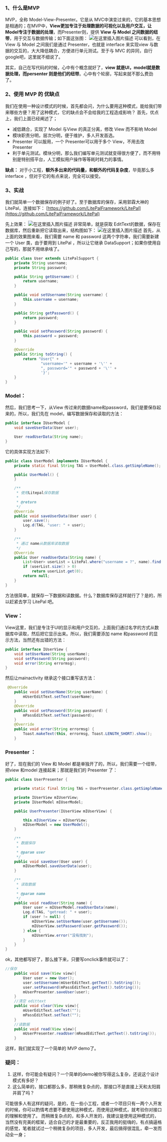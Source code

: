 
### 1、什么是MVP
MVP，全称 Model-View-Presenter。它是从 MVC中演变过来的，它的基本思想是相通的；在MVP中，**View更加专注于处理数据的可视化以及用户交互，让Model专注于数据的处理**，而Presenter则，提供 **View 与 Model 之间数据的纽带**，用于交互与数据传输；如下面这张图：
![在这里插入图片描述](https://img-blog.csdn.net/20170409164517040)
可以看到，在View 与 Model 之间我们是通过 Presenter，也就是 interface 来实现view 与数据的交互的，大大降低耦合，方便进行单元测试。至于与 MVC 的异同，自行google吧，这里就不细说了。

其实，自己在写代码的时候，心中有个概念就好了，**view 就是UI，model就是数据处理，而persenter 则是他们的纽带**。心中有个轮廓，写起来就不那么费劲了。
### 2、使用 MVP 的 优缺点
我们在使用一种设计模式的时候，首先都会问，为什么要用这种模式，能给我们带来哪些方便？用了这种模式，它的缺点会不会给我的工程造成影响？
首先，优点上，我们上面已经阐述了；

- 减低耦合，实现了 Model 与View 的真正分离，修改 View 而不影响 Model
- 模块职责分明，层次分明，便于维护，多人开发首选。
- Presenter 可以服用，一个 Presenter可以用于多个 View，不用去改 Presenter
- 利于单元测试。模块分明，那么我们编写单元测试就变得很方便了，而不用特别是特别搭平台，人工模拟用户操作等等耗时耗力的事情。

**缺点：**
对于小工程，**额外多出来的代码量，和额外的代码复杂度**，毕竟那么多 interface ，但对于它的有点来说，完全可以接受。

### 3、实战
我们就简单一个数据保存的例子好了。至于数据库的保存，采用郭霖大神的 LitePal，连接如下：
[https://github.com/LitePalFramework/LitePal](https://github.com/LitePalFramework/LitePal)

先上效果：
![在这里插入图片描述](https://img-blog.csdn.net/20170409165058906)
非常简单，就是获取 EditText的数据，保存在数据库，然后重新把它读取出来，结构图如下：
![在这里插入图片描述](https://img-blog.csdn.net/20170409165221409)
首先，从上面的效果图来看，我们需要 name 和 password 这两个字符串，我们需要新建一个 User 类，由于要用到 LitePal ，所以让它继承 DataSupport；如果你使用自己写的，那就不用继承啥了。
```java
public class User extends LitePalSupport {
    private String username;
    private String password;

    public String getUsername() {
        return username;
    }

    public void setUsername(String username) {
        this.username = username;
    }

    public String getPassword() {
        return password;
    }

    public void setPassword(String password) {
        this.password = password;
    }

    @Override
    public String toString() {
        return "User{" +
                "username='" + username + '\'' +
                ", password='" + password + '\'' +
                '}';
    }
}
```
### Model：
然后，我们思考一下，从View 传过来的数据name和password，我们是要保存起来的，所以，我们先在 model，编写数据保存和读取的方法：
```java
public interface IUserModel {
    void saveUserData(User user);

    User readUserData(String name);
}
```
它的具体实现方法如下:
```java
public class UserModel implements IUserModel {
    private static final String TAG = UserModel.class.getSimpleName();

    public UserModel() {
    }

    /**
     * 使用Litepal保存数据
     *
     * @return
     */
    @Override
    public void saveUserData(User user) {
        user.save();
        Log.d(TAG, "user: " + user);
    }

    /**
     * 通过 name从数据库读取数据
     */
    @Override
    public User readUserData(String name) {
        List<User> userList = LitePal.where("username = ?", name).find(User.class);
        if (userList.size() > 0)
            return userList.get(0);
        return null;
    }
}
```
方法很简单，就保存一下数据和读数据。什么？数据库保存这样就行了？是的，所以赶紧去学习 LitePal 吧。

### View：
View这里，我们是专注于UI的显示和用户交互的，上面我们通过名字的方式从数据库中读取，然后把它显示出来。所以，我们需要添加 name 和password 的显示方法，当然还有出错的方法：
```java
public interface IUserView {
    void setUserName(String userName);
    void setPassword(String password);
    void error(String errormsg);
}
```
然后让mainactivity 继承这个接口重写该方法：
```java
 @Override
    public void setUserName(String userName) {
        mUserEditText.setText(userName);
    }
    @Override
    public void setPassword(String password) {
        mPassEditText.setText(password);
    }
    @Override
    public void error(String errormsg) {
        Toast.makeText(this, errormsg, Toast.LENGTH_SHORT).show();
    }
```
### Presenter ：
好了，现在我们的 View 和 Model 都是单独开了的，所以，我们需要一个纽带，把view 和model 连接起来；那就是我们的 Presenter 了：
```java
public class UserPresenter {

    private static final String TAG = UserPresenter.class.getSimpleName();

    private IUserView mIUserView;
    private IUserModel mIUserModel;

    public UserPresenter(IUserView mIUserView) {

        this.mIUserView = mIUserView;
        mIUserModel = new UserModel();
    }

    /**
     * 数据保存
     *
     * @param user
     */
    public void saveUser(User user) {
        mIUserModel.saveUserData(user);
    }

    /**
     * 读取数据
     *
     * @param name
     */
    public void readUser(String name) {
        User user = mIUserModel.readUserData(name);
        Log.d(TAG, "getread: " + user);
        if (user != null) {
            mIUserView.setUserName(user.getUsername());
            mIUserView.setPassword(user.getPassword());
        } else {
            mIUserView.error("没有找到");
        }
    }
}
```
ok，其他都写好了，那么接下来，只要写onclick事件就可以了：
```java
//保存
    public void save(View view){
        User user = new User();
        user.setUsername(mUserEditText.getText().toString());
        user.setPassword(mPassEditText.getText().toString());
        mUserPresenter.saveUser(user);
    }
    //清空 edittext 
    public void clear(View view){
        mUserEditText.setText("");
        mPassEditText.setText("");
    }
    //读数据
    public void read(View view){
        mUserPresenter.readUser(mReadEditText.getText().toString());
    }
```
这样，我们就实现了一个简单的 MVP demo了。

### 疑问：
1. 这样，你可能会有疑问？一个简单的demo被你写得这么复杂，还说这个设计模式有多好？
2. 这么简单的，接口都那么多，那稍微复杂点的，那接口不是直接上天和太阳肩并肩了吗？

可能很多人有这样的疑问，是的，在一些小工程，或者一个项目只有一两个人开发的时候，你可以酌情考虑要不要使用这种模式，而使用这种模式，就考验你对接口的理解和使用了。
而稍微复杂点的，和多人开发的，我建议是使用这种模式的，当然没有完美的框架，适合自己的才是最重要的，反正我用的挺嗨的，有点搞逼格的感觉，笔者就试过一个稍微复杂的项目，多人开发，最后搞得很混乱，牵一发而动全一身；

